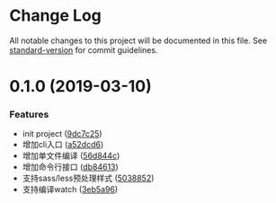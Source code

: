 # Change Log

All notable changes to this project will be documented in this file. See [standard-version](https://github.com/conventional-changelog/standard-version) for commit guidelines.

# 0.1.0 (2019-03-10)


### Features

* init project ([9dc7c25](https://github.com/whinc/mina-cli/commit/9dc7c25))
* 增加cli入口 ([a52dcd6](https://github.com/whinc/mina-cli/commit/a52dcd6))
* 增加单文件编译 ([56d844c](https://github.com/whinc/mina-cli/commit/56d844c))
* 增加命令行接口 ([db84613](https://github.com/whinc/mina-cli/commit/db84613))
* 支持sass/less预处理样式 ([5038852](https://github.com/whinc/mina-cli/commit/5038852))
* 支持编译watch ([3eb5a96](https://github.com/whinc/mina-cli/commit/3eb5a96))
